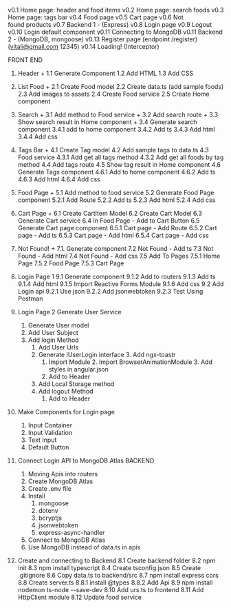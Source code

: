 v0.1 Home page: header and food items
v0.2 Home page: search foods
v0.3 Home page: tags bar
v0.4 Food page
v0.5 Cart page
v0.6 Not found products
v0.7 Backend 1 - (Express)
v0.8 Login page
v0.9 Logout
v0.10 Login default component
v0.11 Connecting to MongoDB
v0.11 Backend 2 - (MongoDB, mongoose)
v0.13 Register page (endpoint /register) (vitali@gmail.com 12345)
v0.14 Loading! (Interceptor)

FRONT END

1. Header +
   1.1 Generate Component
   1.2 Add HTML
   1.3 Add CSS
2. List Food +
   2.1 Create Food model
   2.2 Create data.ts (add sample foods)
   2.3 Add images to assets
   2.4 Create Food service
   2.5 Create Home component
3. Search +
   3.1 Add method to Food service +
   3.2 Add search route +
   3.3 Show search result in Home component +
   3.4 Generate search component
   3.4.1 add to home component
   3.4.2 Add ts
   3.4.3 Add html
   3.4.4 Add css
4. Tags Bar +
   4.1 Create Tag model
   4.2 Add sample tags to data.ts
   4.3 Food service
   4.3.1 Add get all tags method
   4.3.2 Add get all foods by tag method
   4.4 Add tags route
   4.5 Show tag result in Home component
   4.6 Generate Tags component
   4.6.1 Add to home component
   4.6.2 Add ts
   4.6.3 Add html
   4.6.4 Add css
5. Food Page +
   5.1 Add method to food service
   5.2 Generate Food Page component
   5.2.1 Add Route
   5.2.2 Add ts
   5.2.3 Add html
   5.2.4 Add css
6. Cart Page +
   6.1 Create CartItem Model
   6.2 Create Cart Model
   6.3 Generate Cart service
   6.4 In Food Page - Add to Cart Button
   6.5 Generate Cart page component
   6.5.1 Cart page - Add Route
   6.5.2 Cart page - Add ts
   6.5.3 Cart page - Add html
   6.5.4 Cart page - Add css
7. Not Found! +
   7.1. Generate component
   7.2 Not Found - Add ts
   7.3 Not Found - Add html
   7.4 Not Found - Add css
   7.5 Add To Pages
   7.5.1 Home Page
   7.5.2 Food Page
   7.5.3 Cart Page
8. Login Page 1
   9.1 Generate component
   9.1.2 Add to routers
   9.1.3 Add ts
   9.1.4 Add html
   9.1.5 Import Reactive Forms Module
   9.1.6 Add css
   9.2 Add Login api
   9.2.1 Use json
   9.2.2 Add jsonwebtoken
   9.2.3 Test Using Postman
9. Login Page 2 Generate User Service
   1. Generate User model
   2. Add User Subject
   3. Add login Method
      1. Add User Urls
      2. Generate IUserLogin interface 3. Add ngx-toastr
         1. Import Module 2. Import BrowserAnimationModule 3. Add styles in angular.json
         2. Add to Header
      3. Add Local Storage method
      4. Add logout Method
         1. Add to Header
10. Make Components for Login page

    1. Input Container
    2. Input Validation
    3. Text Input
    4. Default Button

11. Connect Login API to MongoDB Atlas BACKEND

    1. Moving Apis into routers
    2. Create MongoDB Atlas
    3. Create .env file
    4. Install
       1. mongoose
       2. dotenv
       3. bcryptjs
       4. jsonwebtoken
       5. express-async-handler
    5. Connect to MongoDB Atlas
    6. Use MongoDB instead of data.ts in apis

12. Create and connecting to Backend
    8.1 Create backend folder
    8.2 npm init
    8.3 npm install typescript
    8.4 Create tsconfig.json
    8.5 Create .gitignore
    8.6 Copy data.ts to backend/src
    8.7 npm install express cors
    8.8 Create server.ts
    8.8.1 install @types
    8.8.2 Add Api
    8.9 npm install nodemon ts-node --save-dev
    8.10 Add urs.ts to frontend
    8.11 Add HttpClient module
    8.12 Update food service
